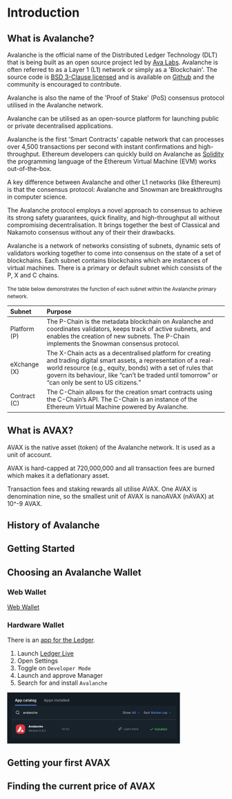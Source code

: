 # Introduction

## What is Avalanche?

Avalanche is the official name of the Distributed Ledger Technology (DLT) that is being built as an open source project led by [Ava Labs](https://www.avalabs.org). Avalanche is often referred to as a Layer 1 (L1) network or simply as a 'Blockchain'. The source code is [BSD 3-Clause licensed](https://github.com/ava-labs/avalanchego/blob/master/LICENSE) and is available on [Github](https://github.com/ava-labs/avalanchego) and the community is encouraged to contribute.

Avalanche is also the name of the 'Proof of Stake' (PoS) consensus protocol utilised in the Avalanche network.

Avalanche can be utilised as an open-source platform for launching public or private decentralised applications.

Avalanche is the first 'Smart Contracts' capable network that can processes over 4,500 transactions per second with instant confirmations and high-throughput. Ethereum developers can quickly build on Avalanche as [Solidity](https://docs.soliditylang.org) the programming language of the Ethereum Virtual Machine (EVM) works out-of-the-box.

A key difference between Avalanche and other L1 networks (like Ethereum) is that the consensus protocol: Avalanche and Snowman are breakthroughs in computer science.

The Avalanche protocol employs a novel approach to consensus to achieve its strong safety guarantees, quick finality, and high-throughput all without compromising decentralisation. It brings together the best of Classical and Nakamoto consensus without any of their their drawbacks.

Avalanche is a network of networks consisting of subnets, dynamic sets of validators working together to come into consensus on the state of a set of blockchains. Each subnet contains blockchains which are instances of virtual machines. There is a primary or default subnet which consists of the P, X and C chains.

<small>The table below demonstrates the function of each subnet within the Avalanche primary network.</small>

| Subnet | Purpose |
|:--|:--|
| Platform (P) | The P-Chain is the metadata blockchain on Avalanche and coordinates validators, keeps track of active subnets, and enables the creation of new subnets. The P-Chain implements the Snowman consensus protocol. |
| eXchange (X) | The X-Chain acts as a decentralised platform for creating and trading digital smart assets, a representation of a real-world resource (e.g., equity, bonds) with a set of rules that govern its behaviour, like “can’t be traded until tomorrow” or “can only be sent to US citizens.” |
| Contract (C) | The C-Chain allows for the creation smart contracts using the C-Chain’s API. The C-Chain is an instance of the Ethereum Virtual Machine powered by Avalanche. |

## What is AVAX?

AVAX is the native asset (token) of the Avalanche network. It is used as a unit of account.

AVAX is hard-capped at 720,000,000 and all transaction fees are burned which makes it a deflationary asset.

Transaction fees and staking rewards all utilise AVAX. One AVAX is denomination nine, so the smallest unit of AVAX is nanoAVAX (nAVAX) at 10^-9 AVAX.

## History of Avalanche

## Getting Started

## Choosing an Avalanche Wallet

### Web Wallet

[Web Wallet](https://wallet.avax.network)

### Hardware Wallet

There is an [app for the Ledger](https://github.com/obsidiansystems/ledger-app-avalanche).

1. Launch [Ledger Live](https://www.ledger.com/ledger-live)
2. Open Settings
3. Toggle on `Developer Mode`
4. Launch and approve Manager
5. Search for and install `Avalanche`

<img src="./assets/ledger-app-install.png" width="400px" alt="ledger install app">

## Getting your first AVAX

## Finding the current price of AVAX
